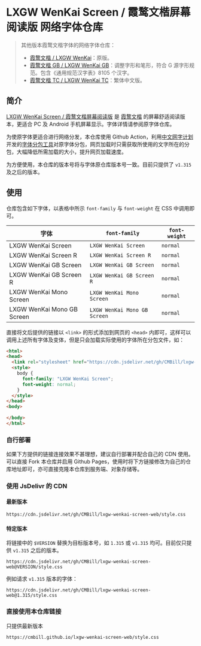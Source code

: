 # LXGW WenKai Screen / 霞鹜文楷屏幕阅读版 网络字体仓库

> 其他版本霞鹜文楷字体的网络字体仓库：
>   - [霞鹜文楷 / LXGW WenKai](https://github.com/CMBill/lxgw-wenkai-web)：原版。
>   - [霞鹜文楷 GB / LXGW WenKai GB](https://github.com/CMBill/lxgw-wenkai-gb-web)：调整字形和笔形，符合 G 源字形规范。包含《通用规范汉字表》8105 个汉字。
>   - [霞鹜文楷 TC / LXGW WenKai TC](https://github.com/CMBill/lxgw-wenkai-tc-web)：繁体中文版。

## 简介
[LXGW WenKai Screen / 霞鹜文楷屏幕阅读版](https://github.com/lxgw/LxgwWenKai-Screen) 是 [霞鹜文楷](https://github.com/lxgw/LxgwWenKai) 的屏幕舒适阅读版本，更适合 PC 及 Android 手机屏幕显示。字体详情请参阅原字体仓库。

为使原字体更适合进行网络分发，本仓库使用 Github Action，利用[中文网字计划](https://chinese-font.netlify.app/)开发的[字体分包工具](https://github.com/KonghaYao/cn-font-split)对原字体分包，网页加载时只需获取所使用的文字所在的分包，大幅降低所需加载的大小，提升网页加载速度。

为方便使用，本仓库的版本号将与字体原仓库版本号一致。目前只提供了 `v1.315` 及之后的版本。

## 使用
仓库包含如下字体，以表格中所示 `font-family` 与 `font-weight` 在 CSS 中调用即可。

| 字体                       | `font-family`                | `font-weight` |
| -------------------------- | ---------------------------- | ------------- |
| LXGW WenKai Screen         | `LXGW WenKai Screen`         | `normal`      |
| LXGW WenKai Screen R       | `LXGW WenKai Screen R`       | `normal`      |
| LXGW WenKai GB Screen      | `LXGW WenKai GB Screen`      | `normal`      |
| LXGW WenKai GB Screen R    | `LXGW WenKai GB Screen R`    | `normal`      |
| LXGW WenKai Mono Screen    | `LXGW WenKai Mono Screen`    | `normal`      |
| LXGW WenKai Mono GB Screen | `LXGW WenKai Mono GB Screen` | `normal`      |

直接将文后提供的链接以 `<link>` 的形式添加到网页的 `<head>` 内即可，这样可以调用上述所有字体及变体，但是只会加载实际使用的字体所在分包文件，如：
```html
<html>
<head>
  <link rel="stylesheet" href="https://cdn.jsdelivr.net/gh/CMBill/lxgw-wenkai-screen-web/style.css" />
  <style>
    body {
      font-family: "LXGW WenKai Screen";
      font-weight: normal;
    }
  </style>
</head>
<body>
  
</body>
</html>
```

### 自行部署
如果下方提供的链接连接效果不甚理想，建议自行部署并配合自己的 CDN 使用。可以直接 Fork 本仓库并启用 Github Pages，使用时将下方链接修改为自己的仓库地址即可，亦可直接克隆本仓库到服务端、对象存储等。

### 使用 JsDelivr 的 CDN
#### 最新版本
```
https://cdn.jsdelivr.net/gh/CMBill/lxgw-wenkai-screen-web/style.css
```

#### 特定版本 
将链接中的 `$VERSION` 替换为目标版本号，如 `1.315` 或 `v1.315` 均可。目前仅只提供 `v1.315` 之后的版本。
```
https://cdn.jsdelivr.net/gh/CMBill/lxgw-wenkai-screen-web@VERSION/style.css
```
例如请求 `v1.315` 版本的字体：
```
https://cdn.jsdelivr.net/gh/CMBill/lxgw-wenkai-screen-web@1.315/style.css
```

### 直接使用本仓库链接
只提供最新版本

```
https://cmbill.github.io/lxgw-wenkai-screen-web/style.css
```
